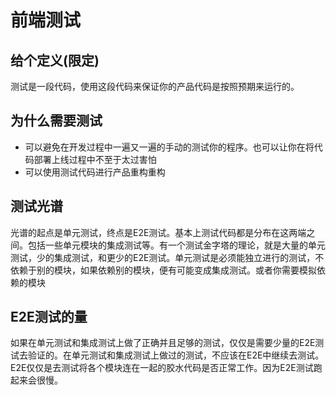 # 前端测试
## 给个定义(限定)
  测试是一段代码，使用这段代码来保证你的产品代码是按照预期来运行的。

## 为什么需要测试
  - 可以避免在开发过程中一遍又一遍的手动的测试你的程序。也可以让你在将代码部署上线过程中不至于太过害怕
  - 可以使用测试代码进行产品重构重构

## 测试光谱
  光谱的起点是单元测试，终点是E2E测试。基本上测试代码都是分布在这两端之间。包括一些单元模块的集成测试等。有一个测试金字塔的理论，就是大量的单元测试，少的集成测试，和更少的E2E测试。单元测试是必须能独立进行的测试，不依赖于别的模块，如果依赖别的模块，便有可能变成集成测试。或者你需要模拟依赖的模块

## E2E测试的量
如果在单元测试和集成测试上做了正确并且足够的测试，仅仅是需要少量的E2E测试去验证的。在单元测试和集成测试上做过的测试，不应该在E2E中继续去测试。E2E仅仅是去测试将各个模块连在一起的胶水代码是否正常工作。因为E2E测试跑起来会很慢。

